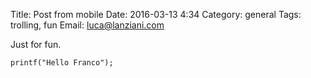 Title: Post from mobile
Date: 2016-03-13  4:34
Category: general
Tags: trolling, fun
Email: luca@lanziani.com

Just for fun.

```
printf("Hello Franco");
```

